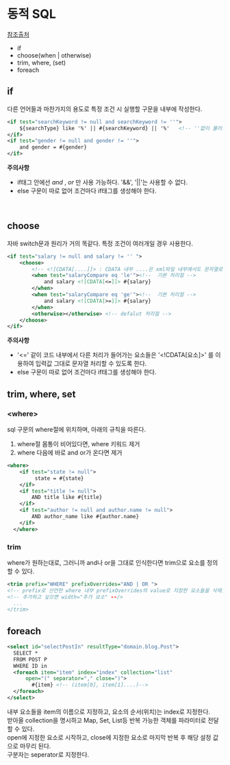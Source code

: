 # 동적 SQL
[참조출처](https://mybatis.org/mybatis-3/ko/dynamic-sql.html)
- if
- choose(when | otherwise)
- trim, where, (set)
- foreach

## if

다른 언어들과 마찬가지의 용도로 특정 조건 시 실행할 구문을 내부에 작성한다.

```xml
<if test="searchKeyword != null and searchKeyword != ''">
	${searchType} like '%' || #{searchKeyword} || '%'	<!-- ''없이 불러오는 ${식별자} -->
</if>
<if test="gender != null and gender != ''">
	and gender = #{gender}
</if>
```

**주의사항**

- if태그 안에선 _and_ , _or_ 만 사용 가능하다. '&&', '||'는 사용할 수 없다.
- else 구문이 따로 없어 조건마다 if태그를 생성해야 한다.

<br/>

## choose

자바 switch문과 원리가 거의 똑같다. 특정 조건이 여러개일 경우 사용한다.

```xml
<if test="salary != null and salary != '' ">
	<choose>
		<!-- <![CDATA[....]]> : CDATA 내부 ....은 xml파일 내부에서도 문자열로 처리 -->
		<when test="salaryCompare eq 'le'"><!--  기본 처리절 -->
			and salary <![CDATA[<=]]> #{salary}
		</when>
		<when test="salaryCompare eq 'ge'"><!--  기본 처리절 -->
			and salary <![CDATA[>=]]> #{salary}
		</when>
		<otherwise></otherwise> <!-- defalut 처리절 -->
	</choose>
</if>
```

**주의사항**

- '<=' 같이 코드 내부에서 다른 처리가 들어가는 요소들은 '<!CDATA[요소]>' 를 이용하여 입력값 그대로 문자열 처리할 수 있도록 한다.
- else 구문이 따로 없어 조건마다 if태그를 생성해야 한다.

## trim, where, set

### &lt;where>

sql 구문의 where절에 위치하며, 아래의 규칙을 따른다.

1. where절 몸통이 비어있다면, where 키워드 제거
2. where 다음에 바로 and or가 온다면 제거

```xml
<where>
    <if test="state != null">
         state = #{state}
    </if>
    <if test="title != null">
        AND title like #{title}
    </if>
    <if test="author != null and author.name != null">
        AND author_name like #{author.name}
    </if>
  </where>
```

### trim

where가 원하는대로, 그러니까 and나 or을 그대로 인식한다면 trim으로 요소를 정의할 수 있다.

```xml
<trim prefix="WHERE" prefixOverrides="AND | OR ">
<!-- prefix로 선언한 where 내부 prefixOverrides의 value로 지정한 요소들을 삭제한다  -->
<!-- 추가하고 싶으면 width="추가 요소" --/>
  ...
</trim>
```

## foreach
``` xml
<select id="selectPostIn" resultType="domain.blog.Post">
  SELECT *
  FROM POST P
  WHERE ID in
  <foreach item="item" index="index" collection="list"
      open="(" separator="," close=")">
        #{item}	<!-- (item[0], item[1]....)-->
  </foreach>
</select>
```

내부 요소들을 item의 이름으로 지정하고, 요소의 순서(위치)는 index로 지정한다.    
받아올 collection을 명시하고 Map, Set, List등 반복 가능한 객체를 파라미터로 전달할 수 있다.   
open에 지정한 요소로 시작하고, close에 지정한 요소로 마지막 반복 후 해당 설정 값으로 마무리 된다.   
구분자는 seperator로 지정한다.